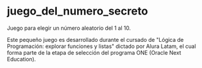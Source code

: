 # juego_del_numero_secreto

Juego para elegir un número aleatorio del 1 al 10.

Este pequeño juego es desarrollado durante el cursado de "Lógica de Programación: explorar funciones y listas" dictado por Alura Latam, el cual forma parte de la etapa de selección del programa ONE (Oracle Next Education).
